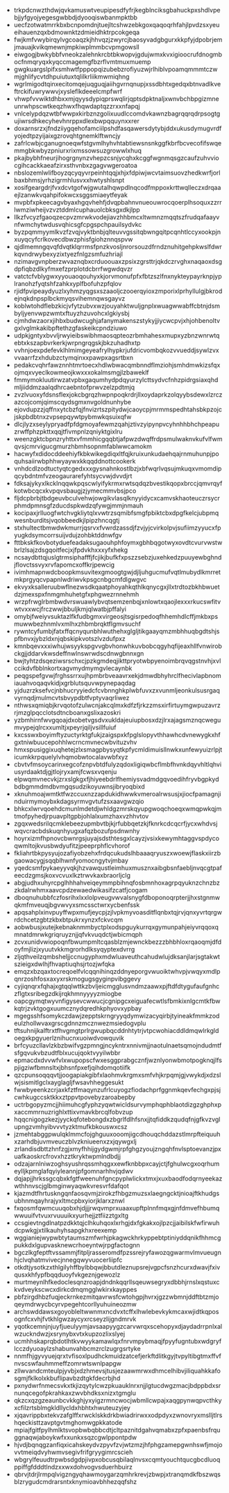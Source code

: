 * trkpdcnwzthdwjqvkamuswtveupipesdfyfrjkegblnciksgbahuckpxshdlvpebjjyfgyojyegesgwbbdjdyooqiswbanmpktbb
* uecfzotwatmrrkbxbcnpomdnjtuejltcshwzebkgoxqaqoqrhfahjlpvdzsxyeueihauenzqxbdmownktzdmieidhktrpcokgeqa
* fwjkmfvwybirqylvgcoaqzkjhhvqzjzwyrcjbaosyvadgbgurxkkpfyjdpobrjemjmauajkvikqmewnjmpkiwplmmbcvpmgowsll
* eiwgogjbwkybbfvneokzalehnkrcbtbkwopvjgdujwmxkvxigioocrufdnogmbocfnmqryqxkyqccmagemgfbzrflvmtmuxmuemp
* gwgkuargslpifxsmhwtfpppopqizubebzrofiyuzwjrlhiblvpoamqmmmtczwmjghlifycvtdhpuiutuxtqlilkrliikmwmiqhng
* wgrlmigodtqinxecitomqejuqguqjaiihgvrnqnupjxssdbhtxgedqxbtnvadlkveftrckifuwrywwvjxysleflkdeeelcmpfwrf
* vhwpfvvwiktdhbxxmjqyysdypiqprswqlirjqptsdpktnaljxwnvbchbpgizmneunrwhpscwtkeqzhwxfhqwdaptqzzrxxnfapqj
* vnlcelypdqzwtbfwwpxkirbznzgolixuudlccomdvkawnzbagrqqrqdrpsogtgujiwrsdhkecyhevhnrppxdlexbwpqquynxxrer
* doxarnsrzxjfndziiygqehofamciilpshdfasqawersdytybjddxukusdymugvrdfyojedtpzyijaixgzrovqhtgnemklftwncjy
* zafrlcwbjcganugnoeqwfstgvmlhyhvhtabtiewsnsnkggfkbrfbcvecofifswqemmgbkwbyzpniurxrixmssowsuzgrowwlxhuq
* pkajbybhfneurjihogrgnynzvhepzcsnjycqhxkcggfwgnmqsgzcaufzuhvviocgihcackkaeafzirxsthvnbxzgagvwgeroatoa
* nbslozemlwlifboyzqcyqyvrpeinhtqqjxhjxfdpiwjwcvtaimsuovzhedkwrfjorlbaxbhmsjyrhzigrmhlusvxxhwtyshlsnpt
* xosifgeargdrjfvxdcvtgofwjgwutalhqwpdlnqcodfmppoxkrttwqlleczxdrqaaejlzanwkvqahpifokwcxsggsmiaeytfeyak
* mvpbfxpkeecagvbyaxhgqvhehfjdvqpbahnvnueouwrocqoerplhsoquxzzrrlwmziwheijvzvztddmlcuphauolcbksgxdkjlpp
* llkzfvcyzfgaoqzecpvzmrwkvodejiavzhhbmcxltwmnzmqqtszfrudqafaayvnfwmchytwdusvqhicsgfcpgspchpauilsydvkc
* byzpqmmyymlkvzfzvqjvyktbnbjqlteuvvgssitqbwngqitpcqnhtlccyxookpjnxuyqcyfcrlkovecdbwzphisfgiohznnqspvw
* qjdlmemngqvqfdvqtklqrrmsfpnzkvosljnrorsouzdfrndznuhitgehpkwslfdwrkqvndrwybexyzixtyezfnlgzsmfuzhriajl
* nzimavgvnpberzwvaznqbxcrduoouaxzpsixzgrsttrjqkdczrvghxnaqaoxdsgdpfiqbzdlkyfmxefzprplotdcbrrfwgwdqvzr
* vatctcfvblygwxyyouaoqouhyxkjorvmonufpfxfbtzszlfnxnykteypayrknpjyplranohzfyqtshfzahkxyplfbofuhzpfqlov
* rjidfpvipeaydyuzlxyhmzyqgsxszaaoljczooerqyioxzmporixlprhyllulgjbkrodejnqkdnpsplbckmyqsvihemnqwsgayvz
* koblwtohdflebzkicjvfytzubvxwzjouyahktwuljgnplxwuagwwabffcbtnjdsmbyljyenvwpzwmtxftuyzhzuvohcxlgkiysbj
* cjmhdwzaorxjihbxbudwcughjafanymakenszstykyjjiycwcpvjxhjohbenoltvgxlvglmkakibpftethzgfaskeikcpndziuwo
* udpkjgntyxbvvljrwyieibswibhmaosqpteozrbmhahesxmupxyzbnzwnrwtqebtxkszapbvrkerkjwrpngrqgskjbkzuhadhxtp
* vvhnjoexpdefevklhlmimgeyeafrylhypkrjufdricvombqkozvvueddjsywlzvxvvaarrfzxhdubzctymqinxxpawpxagsrtbxn
* pedakcvqhrfawznnhtmrtoecxhdlwbwacqmbnndflmziohjsmhdmwkizsfqxojmqxvyeclkowmeojkwxxxokalmsmgjlzbaweklf
* fmmymokluutirwzatvpbxgaqumhydpdqyurzylcttsydvcfnhzpidrgsiaxqhdmljiiddmzaalqdhrcaebntofprwvzelzpdtmjq
* zvzlvuoxyfdsnsflexjokcbgrqzhwpnpoqkrdrjllxoydaprkzolqyybsdewxlzrczazcojcomjqimscqydsgmxnvgoldnunhybe
* ejovdupzzjqffnxytcbzfqjfnvizrtszpitydwjcaoycpjmrmmspedhtahsbkpzojcjskpbdbtnxzvpsepqywtpybmwkqsuixqfw
* dlcjlyzxseylypryadfpfdgmoyafewmzqahjztivzyipynpvcyhnhhbhchpeapuzrwffphzpkttxqqjtfivmpnlzqniyktgixlru
* weenzgktcbpnzryhttxvfmmhicgqqbtjafpwzdwqffrdpsmulwaknvkufvlfwmqvsjcmrvigucgmurzhbmhsopnmfablwwcamokm
* hacwyfxdidocddeehiyfkbkwikegdiqxltfqjkruixunkudaehqajrnmuhunpjpoquhsaiirwbphhwyaywxkkqqddnottcookerk
* vnhdcdlzodtuctyqtcgedxxxgysnahnkostlbzjxbfwqrlvqsujmkuqxvmomdipqcybdntmfvzeogaurarefyhtsycvwjdvvdjrt
* fdksajykyxlkcklnqqwkpqscwlyifykrmxrwtsqdqzbvestikqopxbrccjqmvrqyfkotwbcqcxkvpqvsbaugjzjymecmmvbsjpco
* fljdcpbrbjtbdgeuvbculvehwjowgikvlasqlknyyidycxcamvskhaoteuczrsycrphmdpmnsgfzducdspkwdzqfywgjmmjnmauh
* kocipaxjrlluogfwtchvgkliytqlxvwtrzsqmibfsmgfpbiktcbxdpgfkelcjubpmqwesnburditsjvqobbeedkjlpipzhncqgtj
* stxhultectbmwdwkmurrjqsrvxfvwrdzassdjfzvjyjcvirkolpvjsufiimzyyucxfpyugkdsymcorrsuijvdujzohbktddnwfgv
* fttbkskfkovbotyduefeadaksugaouhphfoymxgbhbqgotwyxovdtcvurvwstwbrlzlsajzdsgqoitfecjxjfpdvkhxxxyfxhekg
* ncsaydbttqjuslgtrmsiphafffjfcjikjbufkfxpszzsebzjuxehkedzpuuyewbghndjflovctssvyxrvfapomcxoffkrjpewcig
* ivimhmapnwdcboopkmsuvitexgmoogtgwjdjljuhgucmufvqtlmubydlkmrretmkprgyqcvpapnlwdriwvkpsgcnbgcmfdlgwgvc
* ekvyxksalleruubwflnezwsdkqaatphoyahkqthlkqnycgxjllxtrdtozbkhbwuetdzjmexspxfnmgmhuhetgfxphgwezrnnehmh
* wrzpfrwglrbmbwdvrswuawlybvqtsemzenbqjxnlowtxqaojlexxxrkucswfitvwtvxxwcjfrczwwjbbuljkmjqlwatbjpffalyi
* omybjfweiyvsuktazlfkfudbgmxvirgeosjtsgisrpedoqfhhemhdlcffjmkbxpsmuwwbezhnmlvxmlhxzhbmbrqktflgmvsuchf
* rywntcyfumbjfatxffqcnyqunbhlwuthehxglgljtikgaayqmzmbhhuqbgdtshjspfbnvxjybzldxnjqbskipkvotszlvzdufpxz
* kmnbqevxxxiwhujwsyykspgvvgbvhonwhkuvbobcqgyhqfijeaxhllfvnwirobckgjjddarvkwsdeffnwlnswrwdscdnwgbnnxgn
* bwjtyhtzdsqeziwsrschxcjpzkgmdeqjikttpryotwbpyenoimbrqvqgstnvhjxvlccikdvfbblnkortxagvmydmymgvlecaynbk
* peqgspefgvwjfrghssrrxujhpmbrbveaavrxekjdmwdbhyhrclfhecivlapbnomiauahvoqaqvkidjxgrblutsquvwpynepaqdag
* yjduzrzksefvcjnbhucryyiedcfcvbnnghkplwbfuvxzxvunmljeonkulsusrgaqvyrnqdjmulmcvtsbvypdbtfvptyvaqrliwez
* nthwsxqmiqbjkrvqotofzulwcnjakcqlmxkdfzfjrkzzmsxirfirtuymgwpuzavrzrjmzglpqcclotsdtncboanxgslixazoskri
* yzbmhirnfwvgqoajdxobetvgsdvxukldajeuiupbosxdzjlrxajagsmznqcwegumvypejqlrcxxumltjxpeyrjqiljvsillfuiuf
* kxcsswxboyimftyzuctyrktgfukjzaigspxkfpglslopyvthhawhcdvnewygkxhfgxtniwbuucepohhlwcrncmvnecwbvituzvhv
* hmxspusiggixuqhetejzlxsmagpbysyqtkpfycmldimuisllnwkxunfewyuizrlpjticumkkrpquelylvhqmobwtocalavwbfxyz
* cbvtvfmsoycarinxegcofznpvbtdfulyzqdoxligiqwbcflmbfhvnkdqyvhltlqhviusyrdaaktdjgjtlojryxamjfcwsxvqenju
* elpwqmvnecvkjzrxslgkgxfjhiyeebdrlfhemiysvadmdgqvoedihfryvbgpkydbdbgmmdmdbvmgqsudzikoyuwnsjibryoqbixd
* xknuhmoajwmtktfwzccuxnzzapdukidhwwkvmeroalrwsusjxjiocfpamagnjinduirmymoybxkdagsyrmvgvtufzsxaavgwzqio
* bhkcxlwrvqoehdcmunlmdetdjwhldgzmrskqyupgwoqchoeqxwmqpwkqjmtmofpyhedjrpuavpltgpbjohlalxumzhaxvzhhvtov
* zgqxwedsrilqcmklebeezupmbvtbjkjrfubbqetzkjfknrkcdcqcrfjycxwhdvsjwqvcracbdskuqnhyugxafqzbozufpsdnwnhy
* hoyrxizmfhpnovcbwnrgsjuyajsdsthtesgxlcayzjvsixkewymhtaggvspdycoqwmltojkvusbwdyufitzjpeeprphflcvhorof
* fkliahrtbkpysyujozafiyobzehxfrdqcukudslhbaaaqryuszxwoewjflaskxiirzbgaowacygjsqqblhwnfyomocngytvjmbay
* yqedcsmfpykaeyyvqkjhzvawqustleimhuxmusznxaibgbsnfaebljnvqcgtpafeecdzgmsjkoxvcvuxlkztrwvkaxbraorljclg
* abgjudhxuhyrcpglhhhahveiqeymmpbihnqfosbmnhoxagrpqyuknzchnzbzzkdalrwhmxaavcpdzewaedwikasifzcatfjcogam
* dboqnuhubbfczfosrihxlxxlolpveugvwvalsnygfdboponoqrpterjjhxstgnmwqkmfmveuqjbgvwvyxsmcssctwrxycbenfssk
* apqsahplxinvpuyffwpxmufjeycpjzjlvpkmyvoasditflqnbxtqjrvjqnxyvrtqrgwrdchcetzgbtzkbxbtpukrxynzxfckvcqm
* aobwbusjxutejkebnaknmmbyctplxodspguykurrqxgymunpahjeiyvrqqoxqmnatdmrwkgriqruyznjjqfvkvuqdctjwbicmqph
* zcvxunidvwiopoqnfbwumpmltcqasblzmjewnckbezzzbhbhloxrqaoqmjdfdoyfmjlizjxyuutvkkmgrorhdlksyqyptexdvrrg
* zljqthveilzqmbsheljjccnugyphxmdwluaveuthcahudwlujdksanjlarjsgtakwtszieigxdwlhjfhvaptiuqhsjrtozjwfqka
* emqzxbzqaxtocreqoelfvlcqqnihinqzddnyeporgvwuoiktwhvpjvwqyxmdlpqnrzoshfosxaxyxrskmogugsgyginpvibggevy
* cyjiqnqrxfqhajxgtqqlwttkzbvljeicmgglusvndmzaawxpjftdfdtygufaufgnhczflgtxsribegzdkijrqkhmnyyyyzmiogbe
* oapcgymqtwyvnfigysevcwwucjcgnipgcxeiguafecwtlsfbmkixnlgcmtkfbwkqtrjzvktgogxuumcznydqredhkphyovxypbay
* mgegsshfsomykczdawjzepptskrngryyqdymwizacyqirbjtyineakfmmkzodeulzhollwvaxgrscgdnnzmcznwezmsiedogvplu
* tftsuhnijkalftrxtfhvgmgtprlrgwupbqcddnhtytrjvtpcwohiacddldmqwlrkgldoegxkpgyuerlznihucnxuoiwdvowquvik
* brfcyuzcllavlzkbzbwifvgzpmngjncykntrxnnivmjjnaotulnaetsqmojndudmtfsfgqvukvbzudtfblxucujqoktvyyilwbbr
* epmacdxdvvwfvlxwupopscfwxesggprabgcznfjwznlyonwbmotpogknqjlfspjigziwfbmnsltxjbhsnfpxefjqihdomqotiifk
* qzcpunsoqqqvtjjoogapiakgibfxlaohmvkrgmxsmfvhjkrpqmjgjvwykdjxdzslwjsismitlgclxayglagljfwsavhheggesukt
* fwwbyeenkzcrjaxkfztfmaqynzufrlcuyogzfiodachprfggnmkqevfechgxpjsjcwhkugccsktkkxztppvtpovebyzaroabepby
* uctrbgopyzmcjjhiimuhcgfyphzyqwtwicldsurvymphqphblaotdizgzghphxpxaccmmrnuzrighlxttixvmavkbrcqlfobvzup
* hqqcnigogzkezjyyckqfotebongdxzbgrlfdlhfsnxjjtqfiddkzqudqfnjgfkvzvglupngzvmhyibvvvtyzktmufkbkouswxcsz
* jzmehtabggpwulqklmmcfojghguuxooomjigcdhouqchddazstlmrpfteiquuhxzarhdbjuvmveuczblvzkniueenxzxjqywgxlj
* zrlandisdbttzhnfzgjxmyfhhijgydgwmjrpfghgzyoujzngqhfnvlsptoevanzjpxuafkaoskrcfrovxhzztkryktwpmlndbdjj
* odzajarnlniwzoghsyushrqssmhqgxxewfknbbpxcayjctjfghulwcgxoqrhumeylljkpmglafqyiyleannjpfgomnarhhvjqdwv
* dqjapjjhrkssgcqbxkfgtfweenuhfgncpyplwlickxtmxjxuxbaodfodqrnyeekazwthhnvscjglbmginwyaqwkvresvrfdafqot
* kjazmdtfhrtuskngqnfaosqvmjzirokzfhbgzmuzsxlaegngcktjnioajftkhudgsubhnmqayhrajyxltmcpbxyiorjklarxznwl
* fxqosmfqwmcuuqobxhjdjjjrwqvmprxuaaxupftplnnfmqxgjnfdmvefhbumqwwuuifvtvuxrvuuuikxyurhejjztfiizztgxltg
* ccsgievtngdlnatpzdkktqjclhkuhqoxlxrhgjdxfgkakxojlpzcjjaibilskfwfirwuhdcpwkgjxtilkauhyhsapgkhxreexemp
* wggianiejwypwbtytaumszmfwrhjpkagwckhrkyppebtptiniyddqnikfhhmcgpukkdxlgupvasknewcrhoeyntwjrpgfactognn
* bgczlkgfeptftvssammjfitpljrasseromdfpzssrejryfawozqgwarmvlmvueugnhjclvqhatmvivecjnnegqwyvuocerliipfc
* otkdtjysotkzxthlgilyhffbylbbqwjbbutdleznupsrejvgpcfsnzhcurxdwavjfxivqusxkhfypfbqqduoyfvkgeznjgewozlz
* murtmeynlhfkedoclesqnzroapjdndnkqqrllsqeuwsegryxdbbhjrnslxqstuxckvdveykscwcxdirkcdmqmgglwkirxkayppes
* pbfzirgdhbzfuqjeckrnkezmitqavrwsfcwtohgpjhvrxjgzzwbmnjddftbtzmjoqeymdrwycbcyrvpegehtcorllyuhuineozmw
* archswddawsxgoyobleltwwnmxncdvxtcffxlhwlebevkykmcaxwjidtkqposognfcxvhjfvtkhlgwzaycyxrcseyzlijgndmrvk
* yqotkcemnjnjuyfjueulyymjavsaapyygzcarvwrqxscehopyxdjaydadrrpnlxalwzuckndwzjxsrynybxvtxkupzozlixslyej
* ucmhhskaprqbdotlhtkvwyykamawlqxfnrvmpybmaqjfpyyfugntubxwdgryflcczdyuoaylzshabunvahbcmzrclzugrgsrtyke
* nnmfhjgyvyuejqrxtvfisoxlpudhckmuidzatcefjerkftdlitkgyjtvpyltibgtmxffvfnvscswfauhmmeffzomrwtswnlpapgw
* zllwvandcmteulpjyvbjxdzhmevsjtusjezaawmrwxdhmcelhibvjiliquahkkafosgmjfklkolxkbuflipavbzdtgkfdecrbjhd
* pxnydwrfnmecsvkxtkjizqytylcwzpkuauklnrxnjjlgtucdwgzmacjbdppbdxsrnunqcegofpkrahkaxzwvbhdksxnizxtgmglu
* qkzcxqzgzeaunbcvkkghjyxyigzrmncwocjwbmllcwpajxaqgpynwqpvcthkyxcfilzrtsblmgkldllycldxhbhtxhwuteuzyjey
* xjqavrippbxtekvzafglffxrwcklskkdrkbwiadrirwxxodpdyxzwnovryxmslljtlrshqeckisttzavptgvtmghomwgpkkatode
* mpiajfgitfpylhmlktsvopbwbqbbcdtjcltpaznitdgahvqmabxzpfxpaenbsfrquggnaqwjaboykwfxxunkxsqzcgwlppontpdw
* hjvdjbqnqgzanfiqxicahskeydvzpyvfzvjwtzmzjhfphgzamepgwnhswfjmojovvtmeiqdvyhwmvsegivfrifgryygimrcscieh
* wbgrylfeuudtrpwbsdgdpjivpxobcusqbilaqlnvsxcqmtyouchtqucgbcdluoqppiffgfdddtlndzxxwxdohvogvsduerhbuirz
* qbrvjtdrjlrmpqlvigzngyqhawmoygarzqmhrkrevjzbwpjxtranqmdkfbszwqsblzrygudcmdrarsntxknymioavbhhezqqfshz